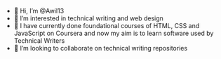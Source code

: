 - 👋 Hi, I’m @Awil13
- 👀 I’m interested in technical writing and web design
- 🌱 I have currently done foundational courses of HTML, CSS and JavaScript on Coursera and now my aim is to learn software used by Technical Writers
- 💞️ I’m looking to collaborate on technical writing repositories


<!---
Awil13/Awil13 is a ✨ special ✨ repository because its `README.md` (this file) appears on your GitHub profile.
You can click the Preview link to take a look at your changes.
--->
